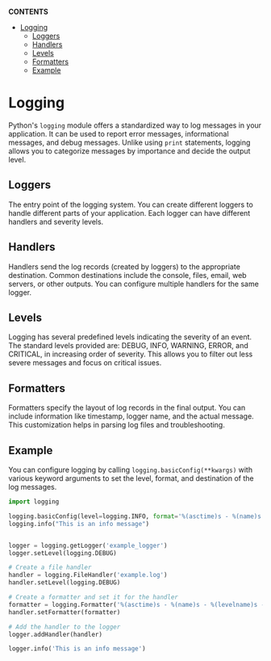 **CONTENTS**
- [Logging](#logging)
  - [Loggers](#loggers)
  - [Handlers](#handlers)
  - [Levels](#levels)
  - [Formatters](#formatters)
  - [Example](#example)
# Logging 

Python's `logging` module offers a standardized way to log messages in your application. It can be used to report error messages, informational messages, and debug messages. Unlike using `print` statements, logging allows you to categorize messages by importance and decide the output level.



## Loggers
The entry point of the logging system. You can create different loggers to handle different parts of your application. Each logger can have different handlers and severity levels.

## Handlers
Handlers send the log records (created by loggers) to the appropriate destination. Common destinations include the console, files, email, web servers, or other outputs. You can configure multiple handlers for the same logger.

## Levels
Logging has several predefined levels indicating the severity of an event. The standard levels provided are: DEBUG, INFO, WARNING, ERROR, and CRITICAL, in increasing order of severity. This allows you to filter out less severe messages and focus on critical issues.

## Formatters
Formatters specify the layout of log records in the final output. You can include information like timestamp, logger name, and the actual message. This customization helps in parsing log files and troubleshooting.

## Example

You can configure logging by calling `logging.basicConfig(**kwargs)` with various keyword arguments to set the level, format, and destination of the log messages.

```python
import logging

logging.basicConfig(level=logging.INFO, format='%(asctime)s - %(name)s - %(levelname)s - %(message)s')
logging.info("This is an info message")


logger = logging.getLogger('example_logger')
logger.setLevel(logging.DEBUG)

# Create a file handler
handler = logging.FileHandler('example.log')
handler.setLevel(logging.DEBUG)

# Create a formatter and set it for the handler
formatter = logging.Formatter('%(asctime)s - %(name)s - %(levelname)s - %(message)s')
handler.setFormatter(formatter)

# Add the handler to the logger
logger.addHandler(handler)

logger.info('This is an info message')

```
